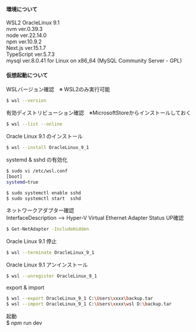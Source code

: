 #### 環境について

WSL2
OracleLinux 9.1  
nvm ver.0.39.3  
node ver.22.14.0  
npm ver.10.9.2  
Next.js ver.15.1.7  
TypeScript ver.5.7.3  
mysql ver.8.0.41 for Linux on x86_64 (MySQL Community Server - GPL)

#### 仮想起動について

WSLバージョン確認　※ WSL2のみ実行可能

```bash
$ wsl --version
```

有効ディストリビューション確認　※MicrosoftStoreからインストールしておく

```bash
$ wsl --list --online
```

Oracle Linux 9.1 のインストール

```bash
$ wsl --install OracleLinux_9_1
```

systemd & sshd の有効化

```bash
$ sudo vi /etc/wsl.conf
[boot]
systemd=true

$ sudo systemctl enable sshd
$ sudo systemctl start  sshd
```

ネットワークアダプター確認  
InterfaceDescription --> Hyper-V Virtual Ethernet Adapter Status UP確認

```bash
$ Get-NetAdapter -IncludeHidden
```

Oracle Linux 9.1 停止

```bash
$ wsl --terminate OracleLinux_9_1
```

Oracle Linux 9.1 アンインストール

```bash
$ wsl --unregister OracleLinux_9_1
```

export & import

```bash
$ wsl --export OracleLinux_9_1 C:\Users\xxxx\backup.tar
$ wsl --import OracleLinux_9_1 C:\Users\xxxx\wsl D:\backup.tar
```
起動  
$ npm run dev
